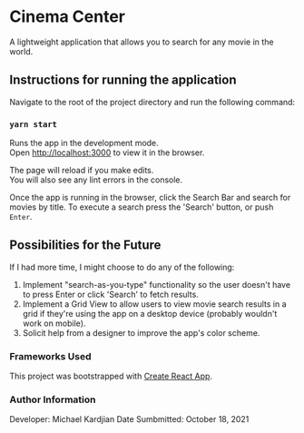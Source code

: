 # Cinema Center

A lightweight application that allows you to search for any movie in the world.

## Instructions for running the application

Navigate to the root of the project directory and run the following command:

### `yarn start`

Runs the app in the development mode.\
Open [http://localhost:3000](http://localhost:3000) to view it in the browser.

The page will reload if you make edits.\
You will also see any lint errors in the console.

Once the app is running in the browser, click the Search Bar and search for movies by title. To execute a search press the 'Search' button, or push `Enter`.

## Possibilities for the Future

If I had more time, I might choose to do any of the following:
1. Implement "search-as-you-type" functionality so the user doesn't have to press Enter or click 'Search' to fetch results.
2. Implement a Grid View to allow users to view movie search results in a grid if they're using the app on a desktop device (probably wouldn't work on mobile).
3. Solicit help from a designer to improve the app's color scheme.


### Frameworks Used

This project was bootstrapped with [Create React App](https://github.com/facebook/create-react-app).

### Author Information

Developer: Michael Kardjian
Date Sumbmitted: October 18, 2021